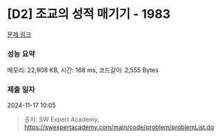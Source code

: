 # [D2] 조교의 성적 매기기 - 1983 

[문제 링크](https://swexpertacademy.com/main/code/problem/problemDetail.do?contestProbId=AV5PwGK6AcIDFAUq) 

### 성능 요약

메모리: 22,908 KB, 시간: 168 ms, 코드길이: 2,555 Bytes

### 제출 일자

2024-11-17 10:05



> 출처: SW Expert Academy, https://swexpertacademy.com/main/code/problem/problemList.do